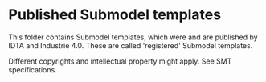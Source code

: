 # Published Submodel templates

This folder contains Submodel templates, which were and are published by IDTA and Industrie 4.0. These are called 'registered' Submodel templates.

Different copyrights and intellectual property might apply. See SMT specifications.
